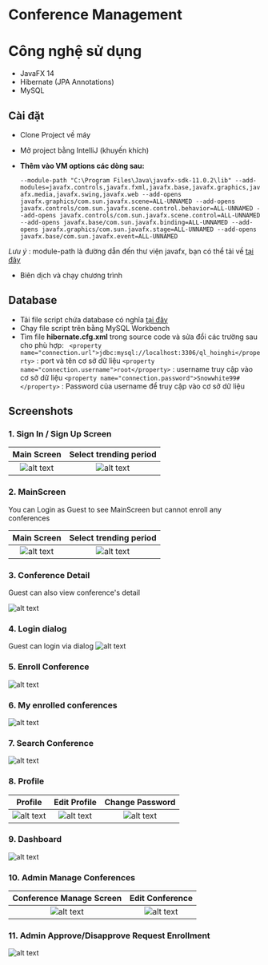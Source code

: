 # Conference Management 

# Công nghệ sử dụng
  - JavaFX 14
  - Hibernate (JPA Annotations)
  - MySQL

## Cài đặt 
  - Clone Project về máy
  - Mở project bằng IntelliJ (khuyến khích)
  - **Thêm vào VM options các dòng sau:**
    
    `--module-path
"C:\Program Files\Java\javafx-sdk-11.0.2\lib"
--add-modules=javafx.controls,javafx.fxml,javafx.base,javafx.graphics,javafx.media,javafx.swing,javafx.web
--add-opens javafx.graphics/com.sun.javafx.scene=ALL-UNNAMED
--add-opens javafx.controls/com.sun.javafx.scene.control.behavior=ALL-UNNAMED
--add-opens javafx.controls/com.sun.javafx.scene.control=ALL-UNNAMED
--add-opens javafx.base/com.sun.javafx.binding=ALL-UNNAMED
--add-opens javafx.graphics/com.sun.javafx.stage=ALL-UNNAMED
--add-opens javafx.base/com.sun.javafx.event=ALL-UNNAMED`

  *Lưu ý* : module-path là đường dẫn đến thư viện javafx, bạn có thể tải về [tại đây](https://gluonhq.com/products/javafx/)

  - Biên dịch và chạy chương trình
  
## Database
  - Tải file script chứa database có nghĩa [tại đây](https://drive.google.com/file/d/1514KkKKHfk5hEY4ELGGUKXHtgkrvdRm2/view?usp=sharing)
  - Chạy file script trên bằng MySQL Workbench
  - Tìm file **hibernate.cfg.xml** trong source code và sửa đổi các trường sau cho phù hợp:
    ` <property name="connection.url">jdbc:mysql://localhost:3306/ql_hoinghi</property>` : port và tên cơ sở dữ liệu 
    `<property name="connection.username">root</property>` : username truy cập vào cơ sở dữ liệu
    `<property name="connection.password">Snowwhite99#</property>` : Password của username để truy cập vào cơ sở dữ liệu

## Screenshots

  ### 1. Sign In / Sign Up Screen
  
  Main Screen            |  Select trending period    |
:-------------------------:|:-------------------------:
![alt text](https://github.com/pduy99/Conference-Management/blob/master/screenshot/signin.png?raw=true) |  ![alt text](https://github.com/pduy99/Conference-Management/blob/master/screenshot/signup.png?raw=true) 

  ### 2. MainScreen
  You can Login as Guest to see MainScreen but cannot enroll any conferences
  
   Main Screen            |  Select trending period    |
:-------------------------:|:-------------------------:
![alt text](https://github.com/pduy99/Conference-Management/blob/master/screenshot/guest_login.png?raw=true) |  ![alt text](https://github.com/pduy99/Conference-Management/blob/master/screenshot/tableview.png?raw=true) 

  ### 3. Conference Detail
  Guest can also view conference's detail
  
  ![alt text](https://github.com/pduy99/Conference-Management/blob/master/screenshot/detail.png?raw=true)

  ### 4. Login dialog
  Guest can login via dialog
  ![alt text](https://github.com/pduy99/Conference-Management/blob/master/screenshot/login_dialog.png?raw=true)
  
  ### 5. Enroll Conference
![alt text](https://github.com/pduy99/Conference-Management/blob/master/screenshot/enroll.png?raw=true)

  ### 6. My enrolled conferences

![alt text](https://github.com/pduy99/Conference-Management/blob/master/screenshot/my_conferences.png?raw=true)

  ### 7. Search Conference

![alt text](https://github.com/pduy99/Conference-Management/blob/master/screenshot/search.png?raw=true)

  ### 8. Profile
Profile            |  Edit Profile    | Change Password |
:-------------------------:|:-------------------------:|:---------------------:
![alt text](https://github.com/pduy99/Conference-Management/blob/master/screenshot/profile.png?raw=true) |  ![alt text](https://github.com/pduy99/Conference-Management/blob/master/screenshot/edit_profile.png?raw=true) | ![alt text](https://github.com/pduy99/Conference-Management/blob/master/screenshot/change_password.png?raw=true)

  ### 9. Dashboard
  ![alt text](https://github.com/pduy99/Conference-Management/blob/master/screenshot/Dashboard.png?raw=true)
  
  ### 10. Admin Manage Conferences
  
 Conference Manage Screen            |  Edit Conference    |
:-------------------------:|:-------------------------:
![alt text](https://github.com/pduy99/Conference-Management/blob/master/screenshot/manage_conference.png?raw=true) |  ![alt text](https://github.com/pduy99/Conference-Management/blob/master/screenshot/edit_conference.png?raw=true) 
  
  ### 11. Admin Approve/Disapprove Request Enrollment
  ![alt text](https://github.com/pduy99/Conference-Management/blob/master/screenshot/management_pendingList.png?raw=true)
  
